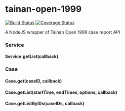 # tainan-open-1999

[![Build Status](https://travis-ci.org/wonderchang/tainan-open-1999.svg?branch=master)](https://travis-ci.org/wonderchang/tainan-open-1999)
[![Coverage Status](https://coveralls.io/repos/github/wonderchang/tainan-open-1999/badge.svg?branch=master)](https://coveralls.io/github/wonderchang/tainan-open-1999?branch=master)

A NodeJS wrapper of Tainan Open 1999 case report API

### Service

#### Service.getList(callback)

### Case

#### Case.get(caseID, callback)

#### Case.getList(startTime, endTimes, options, callback)

#### Case.getListByIDs(caseIDs, callback)
